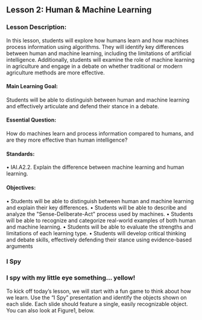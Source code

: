 ## Lesson 2: Human & Machine Learning
### Lesson Description:

In this lesson, students will explore how humans learn and how machines process information using algorithms. They will identify key differences between human and machine learning, including the limitations of artificial intelligence. Additionally, students will examine the role of machine learning in agriculture and engage in a debate on whether traditional or modern agriculture methods are more effective.

#### Main Learning Goal:
Students will be able to distinguish between human and machine learning and effectively articulate and defend their stance in a debate.

#### Essential Question:
How do machines learn and process information compared to humans, and are they more effective than human intelligence?

#### Standards:
•	IAI.A2.2. Explain the difference between machine learning and human learning. 

#### Objectives:
•	Students will be able to distinguish between human and machine learning and explain their key differences.
•	Students will be able to describe and analyze the "Sense-Deliberate-Act" process used by machines.
•	Students will be able to recognize and categorize real-world examples of both human and machine learning.
•	Students will be able to evaluate the strengths and limitations of each learning type.
•	Students will develop critical thinking and debate skills, effectively defending their stance using evidence-based arguments

### I Spy
### I spy with my little eye something... yellow!

To kick off today’s lesson, we will start with a fun game to think about how we learn. Use the “I Spy” presentation and identify the objects shown on each slide. Each slide should feature a single, easily recognizable object. You can also look at Figure1, below.


